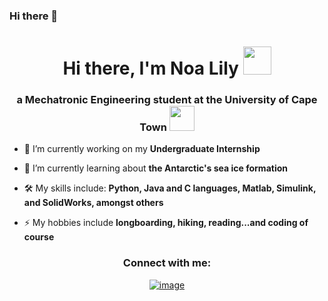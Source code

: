 ### Hi there 👋

<!--
**NoaLily/NoaLily** is a ✨ _special_ ✨ repository because its `README.md` (this file) appears on your GitHub profile.

Here are some ideas to get you started:

- 🔭 I’m currently working on ...
- 🌱 I’m currently learning ...
- 👯 I’m looking to collaborate on ...
- 🤔 I’m looking for help with ...
- 💬 Ask me about ...
- 📫 How to reach me: ...
- 😄 Pronouns: ...
- ⚡ Fun fact: ...
-->
<h1 align="center">Hi there, I'm Noa Lily <img height="45" src="https://emoji.gg/assets/emoji/4393-prettyflower.gif"></h1>
<h3 align="center">a Mechatronic Engineering student at the University of Cape Town <img height="40" src="https://emoji.gg/assets/emoji/7214_chlora.png"></h3> 

- 🔭 I’m currently working on my **Undergraduate Internship**

- 🌱 I’m currently learning about **the Antarctic's sea ice formation**

- 🛠️ My skills include: **Python, Java and C languages, Matlab, Simulink, and SolidWorks, amongst others**

- ⚡ My hobbies include **longboarding, hiking, reading...and coding of course**

</div>
<h3 align="center">Connect with me:</h3>
<div align="center">

[![image](https://img.shields.io/badge/LinkedIn-0077B5?style=for-the-badge&logo=linkedin&logoColor=white)](https://www.linkedin.com/in/noa-lily-anthony-24ab0b219/)

  
</div>

